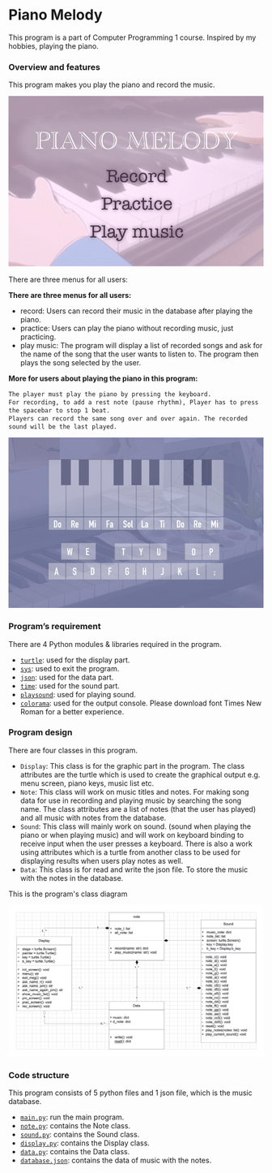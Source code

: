# Piano Melody
This program is a part of Computer Programming 1 course.
Inspired by my hobbies, playing the piano.

### Overview and features
This program makes you play the piano and record the music.

![menu](pic/menu_bg.gif)

There are three menus for all users:

**There are three menus for all users:**
* record: Users can record their music in the database after playing the piano.
* practice: Users can play the piano without recording music,  just practicing.
* play music: The program will display a list of recorded songs and ask for the name of the song 
  that the user wants to listen to. The program then plays the song selected by the user.

**More for users about playing the piano in this program:**
```
The player must play the piano by pressing the keyboard. 
For recording, to add a rest note (pause rhythm), Player has to press the spacebar to stop 1 beat. 
Players can record the same song over and over again. The recorded sound will be the last played.
```
![piano key](pic/key_bg.gif)

### Program’s requirement

There are 4 Python modules & libraries required in the program.
* [`turtle`](https://docs.python.org/3/library/turtle.html): used for the display part.
* [`sys`](https://docs.python.org/3.11/library/sys.html): used to exit the program.
* [`json`](https://docs.python.org/3/library/json.html?highlight=json#module-json): used for the data part.
* [`time`](https://docs.python.org/3.11/library/time.html): used for the sound part.
* [`playsound`](https://pypi.org/project/playsound/): used for playing sound.
* [`colorama`](https://pypi.org/project/colorama/): used for the output console.
Please download font Times New Roman for a better experience.

### Program design

There are four classes in this program.
* `Display`: This class is for the graphic part in the program. 
   The class attributes are the turtle which is used to create the graphical output 
   e.g. menu screen, piano keys, music list etc.
* `Note`: This class will work on music titles and notes. For making song data for use in recording 
   and playing music by searching the song name. The class attributes are a list of notes (that the user has played) 
   and all music with notes from the database.
*  `Sound`: This class will mainly work on sound. (sound when playing the piano or when playing music) 
   and will work on keyboard binding to receive input when the user presses a keyboard. 
   There is also a work using attributes which is a turtle from another class to be used for displaying results when users play notes as well.
*  `Data`: This class is for read and write the json file. To store the music with the notes in the database.

This is the program's class diagram

![UML](Piano_Melody_UML.png)

### Code structure
This program consists of 5 python files and 1 json file, which is the music database.
* [`main.py`](main.py): run the main program.
* [`note.py`](note.py): contains the Note class.
* [`sound.py`](sound.py): contains the Sound class.
* [`display.py`](display.py): contains the Display class.
* [`data.py`](data.py): contains the Data class.
* [`database.json`](database.json): contains the data of music with the notes.
